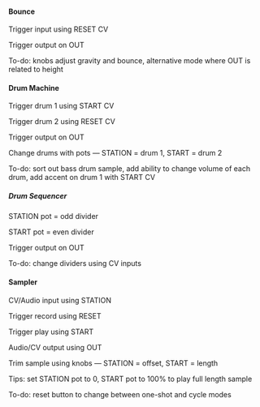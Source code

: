#### Bounce
Trigger input using RESET CV

Trigger output on OUT

To-do: knobs adjust gravity and bounce, alternative mode where OUT is related to height



#### Drum Machine

Trigger drum 1 using START CV

Trigger drum 2 using RESET CV

Trigger output on OUT

Change drums with pots — STATION = drum 1, START = drum 2

To-do: sort out bass drum sample, add ability to change volume of each drum, add accent on drum 1 with START CV



##### Drum Sequencer

STATION pot = odd divider

START pot = even divider

Trigger output on OUT

To-do: change dividers using CV inputs



#### Sampler

CV/Audio input using STATION

Trigger record using RESET

Trigger play using START

Audio/CV output using OUT

Trim sample using knobs — STATION = offset, START = length

Tips: set STATION pot to 0, START pot to 100% to play full length sample

To-do: reset button to change between one-shot and cycle modes
